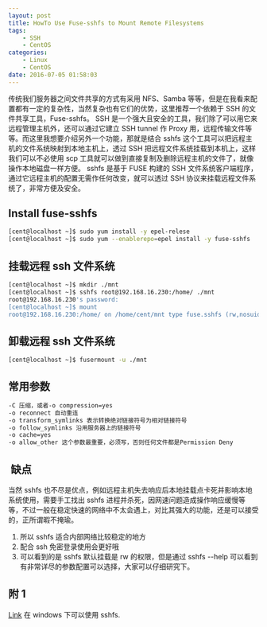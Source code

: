 ```yaml
---
layout: post
title: HowTo Use Fuse-sshfs to Mount Remote Filesystems
tags: 
    - SSH
    - CentOS
categories: 
    - Linux
    - CentOS
date: 2016-07-05 01:58:03
---
```


传统我们服务器之间文件共享的方式有采用 NFS、Samba 等等，但是在我看来配置都有一定的复杂性，当然复杂也有它们的优势，这里推荐一个依赖于 SSH 的文件共享工具，Fuse-sshfs。
SSH 是一个强大且安全的工具，我们除了可以用它来远程管理主机外，还可以通过它建立 SSH tunnel 作 Proxy 用，远程传输文件等等。而这里我想要介绍另外一个功能，那就是结合 sshfs 这个工具可以把远程主机的文件系统映射到本地主机上，透过 SSH 把远程文件系统挂载到本机上，这样我们可以不必使用 scp 工具就可以做到直接复制及删除远程主机的文件了，就像操作本地磁盘一样方便。
sshfs 是基于 FUSE 构建的 SSH 文件系统客户端程序，通过它远程主机的配置无需作任何改变，就可以透过 SSH 协议来挂载远程文件系统了，非常方便及安全。

## Install fuse-sshfs

```bash
[cent@localhost ~]$ sudo yum install -y epel-relese
[cent@localhost ~]$ sudo yum --enablerepo=epel install -y fuse-sshfs
```

## 挂载远程 ssh 文件系统

```bash
[cent@localhost ~]$ mkdir ./mnt
[cent@localhost ~]$ sshfs root@192.168.16.230:/home/ ./mnt
root@192.168.16.230's password:
[cent@localhost ~]$ mount
root@192.168.16.230:/home/ on /home/cent/mnt type fuse.sshfs (rw,nosuid,nodev,user=cent)
```

## 卸载远程 ssh 文件系统

```bash
[cent@localhost ~]$ fusermount -u ./mnt
```

## 常用参数

```bash
-C 压缩，或者-o compression=yes
-o reconnect 自动重连
-o transform_symlinks 表示转换绝对链接符号为相对链接符号
-o follow_symlinks 沿用服务器上的链接符号
-o cache=yes
-o allow_other 这个参数最重要，必须写，否则任何文件都是Permission Deny
```

##  缺点

当然 sshfs 也不尽是优点，例如远程主机失去响应后本地挂载点卡死并影响本地系统使用，需要手工找出 sshfs 进程并杀死，因网速问题造成操作响应缓慢等等，不过一般在稳定快速的网络中不太会遇上，对比其强大的功能，还是可以接受的，正所谓暇不掩瑜。

1. 所以 sshfs 适合内部网络比较稳定的地方
2. 配合 ssh 免密登录使用会更好哦
3. 可以看到的是 sshfs 默认挂载是 rw 的权限，但是通过 sshfs --help 可以看到有非常详尽的参数配置可以选择，大家可以仔细研究下。

## 附 1

[Link](http://igikorn.com/sshfs-windows-8/) 在 windows 下可以使用 sshfs.
